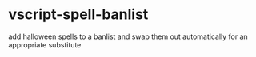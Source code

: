 # vscript-spell-banlist
 add halloween spells to a banlist and swap them out automatically for an appropriate substitute

